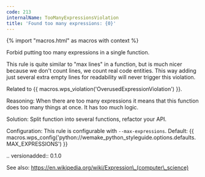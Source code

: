 ```yaml
---
code: 213
internalName: TooManyExpressionsViolation
title: 'Found too many expressions: {0}'
---
```


{% import "macros.html" as macros with context %}

Forbid putting too many expressions in a single function.

This rule is quite similar to "max lines" in a function, but is much
nicer because we don't count lines, we count real code entities. This
way adding just several extra empty lines for readability will never
trigger this violation.

Related to {{ macros.wps_violation('OverusedExpressionViolation') }}.

Reasoning: When there are too many expressions it means that this
function does too many things at once. It has too much logic.

Solution: Split function into several functions, refactor your API.

Configuration: This rule is configurable with `--max-expressions`.
Default:
{{ macros.wps_config('python://wemake_python_styleguide.options.defaults.MAX_EXPRESSIONS') }}

.. versionadded:: 0.1.0

See also: https://en.wikipedia.org/wiki/Expression\_(computer\_science)